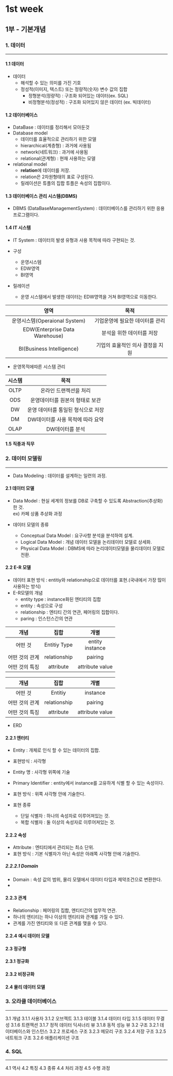 # 1st week
## 1부 - 기본개념
### 1. 데이터
---
#### 1.1 데이터
* 데이터 
    * 해석할 수 있는 의미를 가진 기호
    * 정성적(이미지, 텍스트) 또는 정량적(숫자) 변수 값의 집합
        + 정형분석(정량적) : 구조화 되어있는 데이터(ex. SQL)  
        + 비정형분석(정성적) : 구조화 되어있지 않은 데이터 (ex. 빅데이터)
#### 1.2 데이터베이스
* DataBase : 데이터를 정리해서 모아둔것
* Database model
    * 데이터를 효율적으로 관리하기 위한 모델
    * hierarchical(계층형) : 과거에 사용됨
    * network(네트워크) : 과거에 사용됨
    * relational(관계형) : 현재 사용하는 모델
* relational model
    * **relation**에 데이터를 저장.
    * relation은 2차원형태의 표로 구성된다.
    * 릴레이션은 튜플의 집합  튜플은 속성의 집합이다.

#### 1.3 데이터베이스 관리 시스템(DBMS)
* DBMS (DataBaseManagementSystem) : 데이터베이스를 관리하기 위한 응용프로그램이다.

#### 1.4 IT 시스템
* IT System : 데이터의 발생 유형과 사용 목적에 따라 구현되는 것.
* 구성
    * 운영시스템
    * EDW영역
    * BI영역

* 릴레이션
    * 운영 시스템에서 발생한 데이터는 EDW영역을 거쳐 BI영역으로 이동한다.

|영역|목적|
|:---:|:---:|
|운영시스템(Operaional System)|기업운영에 필요한 데이터를 관리|
|EDW(Enterprise Data Warehouse)|분석을 위한 데이터를 저장|
|BI(Business Intelligence)|기업의 효율적인 의사 결정을 지원|


* 운영목적에따른 시스템 관리

| 시스템 | 목적 |
|:---:|:---:|
| OLTP | 온라인 드랜젝션을 처리 |
| ODS | 운영데이터를 원본의 형태로 보관 |
| DW | 운영 데이터를 통일된 형식으로 저장 |
| DM | DW데이터를 사용 목적에 따라 요약 |
| OLAP | DW데이터를 분석 |

#### 1.5 직종과 직무


### 2. 데이터 모델링
---
* Data Modeling : 데이터를 설계하는 일련의 과정.

#### 2.1 데이터 모델
* Data Model : 현실 세계의 정보를 DB로 구축할 수 있도록 Abstraction(추상화) 한 것.<br>
ex) 카페 상품 추상화 과정

* 데이터 모델의 종류
    * Conceptual Data Model : 요구사항 분석을 분석하여 설계.
    * Logical Data Model    : 개념 데이터 모델을 논리데이터 모델로 상세화.
    * Physical Data Model   : DBMS에 따라 논리데이터모델을 물리데이터 모델로 전환.

#### 2.2 E-R 모델
* 데이터 표현 방식 : entitiy와 relationship으로 데이터를 표현.(국내에서 가장 많이 사용하는 방식)
* E-R모델의 개념
    * entity type : instance화된 엔티티의 집합
    * entity : 속성으로 구성
    * relationship : 엔티티 간의 연관, 페어링의 집합이다.
    * paring : 인스턴스간의 연관

|개념|집합|개별|
|:---:|:---:|:---:|
|어떤 것|Entitiy Type|entity<br>instance|
|어떤 것의 관계|relationship|pairing|
|어떤 것의 특징|attribute|attribute value|

|개념|집합|개별|
|:---:|:---:|:---:|
|어떤 것|Entitiy|instance|
|어떤 것의 관계|relationship|pairing|
|어떤 것의 특징|attribute|attribute value|

* ERD

#### 2.2.1 엔터티
* Entity : 개체로 인식 할 수 있는 데이터의 집합.
* 표현방식 : 사각형
* Entity 명 : 사각형 위쪽에 기술

* Primary Identifier : entity에서 instance를 고유하게 식별 할 수 있는 속성이다.
* 표현 방식 : 위쪽 사각형 안에 기술한다.
* 표현 종류
    * 단일 식별자 : 하나의 속성자로 이루어져있는 것.
    * 복합 식별자 : 둘 이상의 속성자로 이루어져있는 것.

#### 2.2.2 속성
* Attribute : 엔티티에서 관리되는 최소 단위.
* 표현 방식 : 기본 식별자가 아닌 속성은 아래쪽 사각형 안에 기술한다.

##### 2.2.2.1 Domain
* Domain : 속성 값의 범위, 물리 모델에서 데이터 타입과 제약조건으로 변환한다.
* 
#### 2.2.3 관계
* Relationship : 페어링의 집합, 엔티티간의 업무적 연관.
* 하나의 엔티티는 하나 이상의 엔티티와 관계를 가질 수 있다.
* 관계를 가진 엔티티와 또 다른 관계를 맺을 수 있다.

#### 2.2.4 예시 데이터 모델

#### 2.3 정규형

#### 2.3.1 정규화

#### 2.3.2 비정규화

#### 2.4 물리 데이터 모델

### 3. 오라클 데이터베이스
---
3.1 개념
3.1.1 사용자
3.1.2 오브젝트
3.1.3 테이블
3.1.4 데이터 타입
3.1.5 데이터 무결성
3.1.6 트랜잭션
3.1.7 정적 데이터 딕셔너리 뷰
3.1.8 동적 성능 뷰
3.2 구조
3.2.1 데이터베이스와 인스턴스
3.2.2 프로세스 구조
3.2.3 메모리 구조
3.2.4 저장 구조
3.2.5 네트워크 구조
3.2.6 애플리케이션 구조


### 4. SQL
---
4.1 역사
4.2 특징
4.3 종류
4.4 처리 과정
4.5 수행 과정
